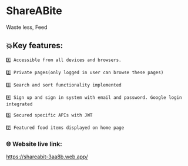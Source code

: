 # ShareABite
Waste less, Feed

## 💥Key features:
    1️⃣ Accessible from all devices and browsers.

    2️⃣ Private pages(only logged in user can browse these pages)

    3️⃣ Search and sort functionality implemented
    
    4️⃣ Sign up and sign in system with email and password. Google login integrated

    5️⃣ Secured specific APIs with JWT

    7️⃣ Featured food items displayed on home page 




### 🌐 Website live link:
https://shareabit-3aa8b.web.app/
